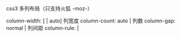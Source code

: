css3 多列布局（只支持火狐 -moz-）

column-width: [<length> | auto] 列宽度
column-count: auto | <integer> 列数
column-gap: normal | <length> 列间距
column-rule: <length> | <style> |<color> 列数
column-rule-width column-rule-style column-rule-color
